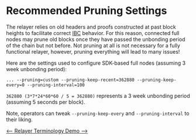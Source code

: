 # Recommended Pruning Settings

The relayer relies on old headers and proofs constructed at past block heights
to facilitate correct [IBC](https://ibcprotocol.org/) behavior. For this reason,
connected full nodes may prune old blocks once they have passed the unbonding
period of the chain but not before. Not pruning at all is not necessary for a
fully functional relayer, however, pruning everything will lead to many issues!

Here are the settings used to configure SDK-based full nodes (assuming 3 week unbonding period):

```shell
... --pruning=custom --pruning-keep-recent=362880 --pruning-keep-every=0 --pruning-interval=100
```

`362880 (3*7*24*60*60 / 5 = 362880)` represents a 3 week unbonding period (assuming 5 seconds per block).

Note, operators can tweak `--pruning-keep-every` and `--pruning-interval` to their
liking.

[<-- Relayer Terminology  ](./terminology.md)[  Demo -->](./demo.md)